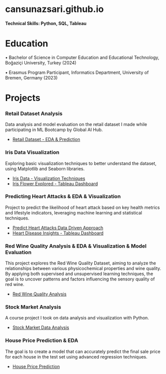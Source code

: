 # cansunazsari.github.io

#### Technical Skills: Python, SQL, Tableau

# Education

• Bachelor of Science in Computer Education and Educational Technology, Boğaziçi University, Turkey (2024)

• Erasmus Program Participant, Informatics Department, University of Bremen, Germany (2023)

# Projects

### Retail Dataset Analysis
Data analysis and model evaluation on the retail dataset I made while participating in ML Bootcamp by Global AI Hub.

- [Retail Dataset - EDA & Prediction](https://github.com/cansusaarii/Retail-dataset-analysis)

### Iris Data Visualization
Exploring basic visualization techniques to better understand the dataset, using Matplotlib and Seaborn libraries.

- [Iris Data - Visualization Techniques](https://www.kaggle.com/code/cansusary/iris-data-visual-magic-with-matplotlib-seaborn)
- [Iris Flower Explored - Tableau Dashboard](https://public.tableau.com/app/profile/cansu.sari/viz/IrisFlowerExplored/Dashboard1)

### Predicting Heart Attacks & EDA & Visualization
Project to predict the likelihood of heart attack based on key health metrics and lifestyle indicators, leveraging machine learning and statistical techniques.

- [Predict Heart Attacks Data Driven Approach](https://www.kaggle.com/code/cansusary/predicting-heart-attacks-data-driven-approach)
- [Heart Disease Insights - Tableau Dashboard](https://public.tableau.com/app/profile/cansu.sari/viz/HeartDiseaseInsights_17350302495600/Dashboard1)

### Red Wine Quality Analysis & EDA & Visualization & Model Evaluation
This project explores the Red Wine Quality Dataset, aiming to analyze the relationships between various physicochemical properties and wine quality. By applying both supervised and unsupervised learning techniques, the goal is to uncover patterns and factors influencing the sensory quality of red wine.

- [Red Wine Quality Analysis](https://www.kaggle.com/code/cansusary/red-wine-quality-eda-model-evaluation)

### Stock Market Analysis
A course project I took on data analysis and visualization with Python.

- [Stock Market Data Analysis](https://github.com/cansusaarii/stock-market-analysis)

### House Price Prediction & EDA 
The goal is to create a model that can accurately predict the final sale price for each house in the test set using advanced regression techniques.

- [House Price Prediction](https://www.kaggle.com/code/cansusary/house-price-prediction)
